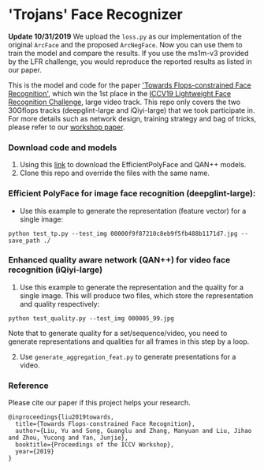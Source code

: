 # 'Trojans' Face Recognizer

**Update 10/31/2019** We upload the ```loss.py``` as our implementation of the original ```ArcFace``` and the proposed ```ArcNegFace```. Now you can use them to train the model and compare the results. If you use the ms1m-v3 provided by the LFR challenge, you would reproduce the reported results as listed in our paper.

This is the model and code for the paper ['Towards Flops-constrained Face Recognition'](https://arxiv.org/pdf/1909.00632.pdf), which win the 1st place in the [ICCV19 Lightweight Face Recognition Challenge](https://ibug.doc.ic.ac.uk/resources/lightweight-face-recognition-challenge-workshop/), large video track.
This repo only covers the two 30Gflops tracks (deepglint-large and iQiyi-large) that we took participate in.
For more details such as network design, training strategy and bag of tricks, please refer to our [workshop paper](https://arxiv.org/pdf/1909.00632.pdf).

### Download code and models
 1. Using this [link](https://drive.google.com/open?id=1NhjPmPHkykrvxCCo3kz-ssPsv6ZaHhRp) to download the EfficientPolyFace and QAN++ models.
 2. Clone this repo and override the files with the same name.
### Efficient PolyFace for image face recognition (deepglint-large): 
 - Use this example to generate the representation (feature vector) for a single image: 
```
python test_tp.py --test_img 00000f9f87210c8eb9f5fb488b1171d7.jpg --save_path ./
```
### Enhanced quality aware network (QAN++) for video face recognition (iQiyi-large)
 1. Use this example to generate the representation and the quality for a single image. This will produce two files, which store the representation and quality respectively:
```
python test_quality.py --test_img 000005_99.jpg
```
Note that to generate quality for a set/sequence/video, you need to generate representations and qualities for all frames in this step by a loop.
 
 2. Use ```generate_aggregation_feat.py``` to generate presentations for a video.

### Reference
Please cite our paper if this project helps your research.
```
@inproceedings{liu2019towards,
  title={Towards Flops-constrained Face Recognition},
  author={Liu, Yu and Song, Guanglu and Zhang, Manyuan and Liu, Jihao and Zhou, Yucong and Yan, Junjie},
  booktitle={Proceedings of the ICCV Workshop},
  year={2019}
}
```
